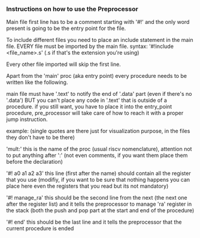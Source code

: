 ### Instructions on how to use the Preprocessor

Main file first line has to be a comment starting with '#!' and the only word present is going to be the entry point for the file.


To include different files you need to place an include statement in the main file. EVERY file must be imported by the main file.
syntax: '#!include <file_name>.s' (.s if that's the extension you're using)

Every other file imported will skip the first line.

Apart from the 'main' proc (aka entry point) every procedure needs to be written like the following.

main file must have '.text' to notify the end of '.data' part (even if there's no '.data') BUT you can't place any code in '.text' that is outside of a procedure. if you still want, you have to place it into the entry_point procedure, pre_processor will take care of how to reach it with a proper jump instruction.

example: (single quotes are there just for visualization purpose, in the files they don't have to be there)

'mult:' this is the name of the proc (usual riscv nomenclature), attention not to put anything after ':' (not even comments, if you want them place them before the declaration)

'#! a0 a1 a2 a3' this line (first after the name) should contain all the register that you use (modifiy, if you want to be sure that nothing happens you can place here even the registers that you read but its not mandatory)

'#! manage_ra' this should be the second line from the next (the next one after the register list) and it tells the preprocessor to manage 'ra' register in the stack (both the push and pop part at the start and end of the procedure)

'#! end' this should be the last line and it tells the preprocessor that the current procedure is ended
